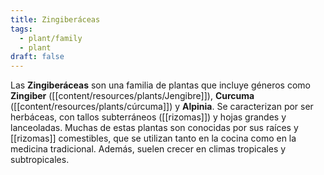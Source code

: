 ```yaml
---
title: Zingiberáceas
tags:
  - plant/family
  - plant
draft: false
---
```

Las **Zingiberáceas** son una familia de plantas que incluye géneros como **Zingiber** ([[content/resources/plants/Jengibre]]), **Curcuma** ([[content/resources/plants/cúrcuma]]) y **Alpinia**. Se caracterizan por ser herbáceas, con tallos subterráneos ([[rizomas]]) y hojas grandes y lanceoladas. Muchas de estas plantas son conocidas por sus raíces y [[rizomas]] comestibles, que se utilizan tanto en la cocina como en la medicina tradicional. Además, suelen crecer en climas tropicales y subtropicales.